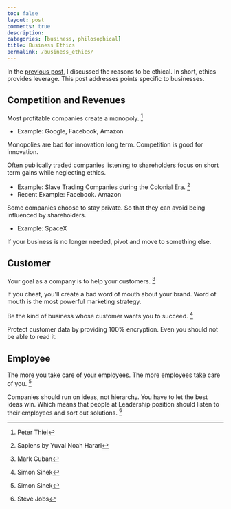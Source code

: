 ```yaml
---
toc: false
layout: post
comments: true
description:
categories: [business, philosophical]
title: Business Ethics
permalink: /business_ethics/
---
```


In the [previous post](/why_ethics/), I discussed the reasons to be ethical. In short, ethics provides leverage. This post addresses points specific to businesses.

## Competition and Revenues

Most profitable companies create a monopoly. [^8]
- Example: Google, Facebook, Amazon

Monopolies are bad for innovation long term. Competition is good for innovation.

Often publically traded companies listening to shareholders focus on short term gains while neglecting ethics. 
- Example: Slave Trading Companies during the Colonial Era. [^10]
- Recent Example: Facebook. Amazon

Some companies choose to stay private. So that they can avoid being influenced by shareholders.
- Example: SpaceX

If your business is no longer needed, pivot and move to something else.

## Customer

Your goal as a company is to help your customers. [^9]

If you cheat, you'll create a bad word of mouth about your brand. Word of mouth is the most powerful marketing strategy.

Be the kind of business whose customer wants you to succeed. [^1]

Protect customer data by providing 100% encryption. Even you should not be able to read it.

## Employee

The more you take care of your employees. The more employees take care of you. [^1]

Companies should run on ideas, not hierarchy. You have to let the best ideas win. Which means that people at Leadership position should listen to their employees and sort out solutions. [^2]

[^1]: Simon Sinek
[^2]: Steve Jobs
[^4]: Jordan B Peterson
[^8]: Peter Thiel
[^9]: Mark Cuban
[^10]: Sapiens by Yuval Noah Harari